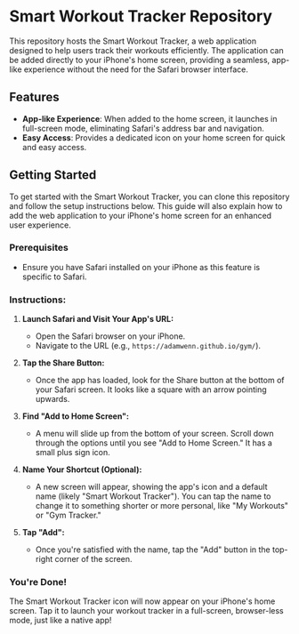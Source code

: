 # Smart Workout Tracker Repository

This repository hosts the Smart Workout Tracker, a web application designed to help users track their workouts efficiently. The application can be added directly to your iPhone's home screen, providing a seamless, app-like experience without the need for the Safari browser interface.

## Features

- **App-like Experience**: When added to the home screen, it launches in full-screen mode, eliminating Safari's address bar and navigation.
- **Easy Access**: Provides a dedicated icon on your home screen for quick and easy access.

## Getting Started

To get started with the Smart Workout Tracker, you can clone this repository and follow the setup instructions below. This guide will also explain how to add the web application to your iPhone's home screen for an enhanced user experience.

### Prerequisites

- Ensure you have Safari installed on your iPhone as this feature is specific to Safari.

### Instructions:

1. **Launch Safari and Visit Your App's URL:**
   - Open the Safari browser on your iPhone.
   - Navigate to the URL (e.g., `https://adamwenn.github.io/gym/`).

2. **Tap the Share Button:**
   - Once the app has loaded, look for the Share button at the bottom of your Safari screen. It looks like a square with an arrow pointing upwards.

3. **Find "Add to Home Screen":**
   - A menu will slide up from the bottom of your screen. Scroll down through the options until you see "Add to Home Screen." It has a small plus sign icon.

4. **Name Your Shortcut (Optional):**
   - A new screen will appear, showing the app's icon and a default name (likely "Smart Workout Tracker"). You can tap the name to change it to something shorter or more personal, like "My Workouts" or "Gym Tracker."

5. **Tap "Add":**
   - Once you're satisfied with the name, tap the "Add" button in the top-right corner of the screen.

### You're Done!

The Smart Workout Tracker icon will now appear on your iPhone's home screen. Tap it to launch your workout tracker in a full-screen, browser-less mode, just like a native app!
